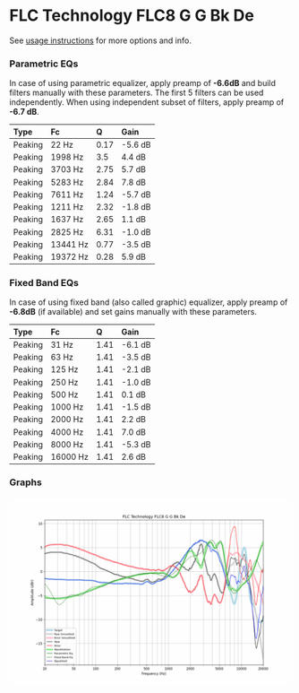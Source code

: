 # FLC Technology FLC8 G G Bk De
See [usage instructions](https://github.com/jaakkopasanen/AutoEq#usage) for more options and info.

### Parametric EQs
In case of using parametric equalizer, apply preamp of **-6.6dB** and build filters manually
with these parameters. The first 5 filters can be used independently.
When using independent subset of filters, apply preamp of **-6.7 dB**.

| Type    | Fc       |    Q | Gain    |
|:--------|:---------|:-----|:--------|
| Peaking | 22 Hz    | 0.17 | -5.6 dB |
| Peaking | 1998 Hz  | 3.5  | 4.4 dB  |
| Peaking | 3703 Hz  | 2.75 | 5.7 dB  |
| Peaking | 5283 Hz  | 2.84 | 7.8 dB  |
| Peaking | 7611 Hz  | 1.24 | -5.7 dB |
| Peaking | 1211 Hz  | 2.32 | -1.8 dB |
| Peaking | 1637 Hz  | 2.65 | 1.1 dB  |
| Peaking | 2825 Hz  | 6.31 | -1.0 dB |
| Peaking | 13441 Hz | 0.77 | -3.5 dB |
| Peaking | 19372 Hz | 0.28 | 5.9 dB  |

### Fixed Band EQs
In case of using fixed band (also called graphic) equalizer, apply preamp of **-6.8dB**
(if available) and set gains manually with these parameters.

| Type    | Fc       |    Q | Gain    |
|:--------|:---------|:-----|:--------|
| Peaking | 31 Hz    | 1.41 | -6.1 dB |
| Peaking | 63 Hz    | 1.41 | -3.5 dB |
| Peaking | 125 Hz   | 1.41 | -2.1 dB |
| Peaking | 250 Hz   | 1.41 | -1.0 dB |
| Peaking | 500 Hz   | 1.41 | 0.1 dB  |
| Peaking | 1000 Hz  | 1.41 | -1.5 dB |
| Peaking | 2000 Hz  | 1.41 | 2.2 dB  |
| Peaking | 4000 Hz  | 1.41 | 7.0 dB  |
| Peaking | 8000 Hz  | 1.41 | -5.3 dB |
| Peaking | 16000 Hz | 1.41 | 2.6 dB  |

### Graphs
![](./FLC%20Technology%20FLC8%20G%20G%20Bk%20De.png)